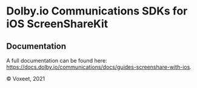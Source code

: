 # Dolby.io Communications SDKs for iOS ScreenShareKit

## Documentation

A full documentation can be found here: https://docs.dolby.io/communications/docs/guides-screenshare-with-ios.

© Voxeet, 2021

